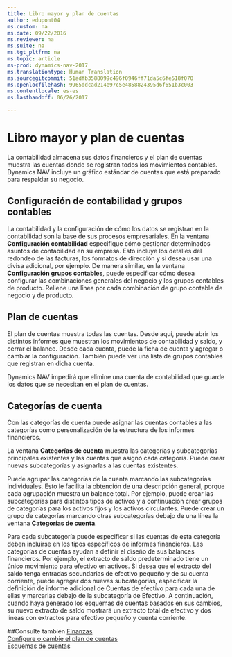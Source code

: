 ```yaml
---
title: Libro mayor y plan de cuentas
author: edupont04
ms.custom: na
ms.date: 09/22/2016
ms.reviewer: na
ms.suite: na
ms.tgt_pltfrm: na
ms.topic: article
ms-prod: dynamics-nav-2017
ms.translationtype: Human Translation
ms.sourcegitcommit: 51adfb3588099c496f0946ff71da5c6fe518f070
ms.openlocfilehash: 9965ddcad214e97c5e4858824395d6f651b3c003
ms.contentlocale: es-es
ms.lasthandoff: 06/26/2017

---
```


# <a name="the-general-ledger-and-the-chart-of-accounts"></a>Libro mayor y plan de cuentas
La contabilidad almacena sus datos financieros y el plan de cuentas muestra las cuentas donde se registran todos los movimientos contables. Dynamics NAV incluye un gráfico estándar de cuentas que está preparado para respaldar su negocio.

## <a name="general-ledger-setup-and-general-posting-setup"></a>Configuración de contabilidad y grupos contables
La contabilidad y la configuración de cómo los datos se registran en la contabilidad son la base de sus procesos empresariales.
En la ventana **Configuración contabilidad** especifique cómo gestionar determinados asuntos de contabilidad en su empresa. Esto incluye los detalles del redondeo de las facturas, los formatos de dirección y si desea usar una divisa adicional, por ejemplo.
De manera similar, en la ventana **Configuración grupos contables**, puede especificar cómo desea configurar las combinaciones generales del negocio y los grupos contables de producto. Rellene una línea por cada combinación de grupo contable de negocio y de producto.  

## <a name="the-chart-of-accounts"></a>Plan de cuentas
El plan de cuentas muestra todas las cuentas. Desde aquí, puede abrir los distintos informes que muestran los movimientos de contabilidad y saldo, y cerrar el balance. Desde cada cuenta, puede la ficha de cuenta y agregar o cambiar la configuración. También puede ver una lista de grupos contables que registran en dicha cuenta.  

Dynamics NAV impedirá que elimine una cuenta de contabilidad que guarde los datos que se necesitan en el plan de cuentas.  

## <a name="account-categories"></a>Categorías de cuenta
Con las categorías de cuenta puede asignar las cuentas contables a las categorías como personalización de la estructura de los informes financieros.  

La ventana **Categorías de cuenta** muestra las categorías y subcategorías principales existentes y las cuentas que asignó cada categoría. Puede crear nuevas subcategorías y asignarlas a las cuentas existentes.  

Puede agrupar las categorías de la cuenta marcando las subcategorías individuales. Esto le facilita la obtención de una descripción general, porque cada agrupación muestra un balance total. Por ejemplo, puede crear las subcategorías para distintos tipos de activos y a continuación crear grupos de categorías para los activos fijos y los activos circulantes. Puede crear un grupo de categorías marcando otras subcategorías debajo de una línea la ventana **Categorías de cuenta**.  

Para cada subcategoría puede especificar si las cuentas de esta categoría deben incluirse en los tipos específicos de informes financieros. Las categorías de cuentas ayudan a definir el diseño de sus balances financieros. Por ejemplo, el extracto de saldo predeterminado tiene un único movimiento para efectivo en activos. Si desea que el extracto del saldo tenga entradas secundarias de efectivo pequeño y de su cuenta corriente, puede agregar dos nuevas subcategorías, especificar la definición de informe adicional de Cuentas de efectivo para cada una de ellas y marcarlas debajo de la subcategoría de Efectivo. A continuación, cuando haya generado los esquemas de cuentas basados en sus cambios, su nuevo extracto de saldo mostrará un extracto total de efectivo y dos líneas con extractos para efectivo pequeño y cuenta corriente.     

##<a name="see-also"></a>Consulte también
[Finanzas](finance-setup.md)  
[Configure o cambie el plan de cuentas](finance-setup-setup-chart-accounts.md)  
[Esquemas de cuentas](finance-setup-account-schedule.md)  

